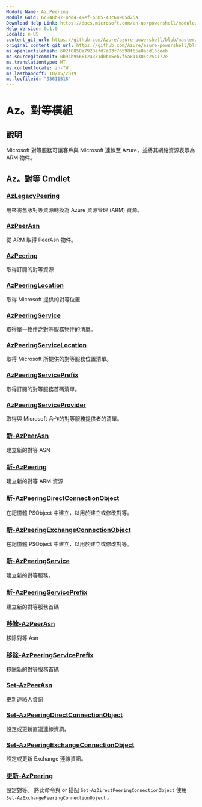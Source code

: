 ```yaml
---
Module Name: Az.Peering
Module Guid: 6c848b97-4dd4-49ef-b385-43c64905d25a
Download Help Link: https://docs.microsoft.com/en-us/powershell/module/az.peering.md
Help Version: 0.1.0
Locale: e-US
content_git_url: https://github.com/Azure/azure-powershell/blob/master/src/Peering/Peering/help/Az.Peering.md
original_content_git_url: https://github.com/Azure/azure-powershell/blob/master/src/Peering/Peering/help/Az.Peering.md
ms.openlocfilehash: 602f0850a7928afd7a03f76598f65a0acd16ceeb
ms.sourcegitcommit: 0b94b9566124331d0b15eb7f5a811305c254172e
ms.translationtype: MT
ms.contentlocale: zh-TW
ms.lasthandoff: 10/15/2019
ms.locfileid: "93611518"
---
```

# Az。對等模組
## 說明
Microsoft 對等服務可讓客戶與 Microsoft 連線至 Azure，並將其網路資源表示為 ARM 物件。

## Az。對等 Cmdlet
### [AzLegacyPeering](Get-AzLegacyPeering.md)
用來將舊版對等資源轉換為 Azure 資源管理 (ARM) 資源。 

### [AzPeerAsn](Get-AzPeerAsn.md)
從 ARM 取得 PeerAsn 物件。

### [AzPeering](Get-AzPeering.md)
取得訂閱的對等資源

### [AzPeeringLocation](Get-AzPeeringLocation.md)
取得 Microsoft 提供的對等位置

### [AzPeeringService](Get-AzPeeringService.md)
取得單一物件之對等服務物件的清單。

### [AzPeeringServiceLocation](Get-AzPeeringServiceLocation.md)
取得 Microsoft 所提供的對等服務位置清單。

### [AzPeeringServicePrefix](Get-AzPeeringServicePrefix.md)
取得訂閱的對等服務首碼清單。

### [AzPeeringServiceProvider](Get-AzPeeringServiceProvider.md)
取得與 Microsoft 合作的對等服務提供者的清單。

### [新-AzPeerAsn](New-AzPeerAsn.md)
建立新的對等 ASN 

### [新-AzPeering](New-AzPeering.md)
建立新的對等 ARM 資源

### [新-AzPeeringDirectConnectionObject](New-AzPeeringDirectConnectionObject.md)
在記憶體 PSObject 中建立，以用於建立或修改對等。

### [新-AzPeeringExchangeConnectionObject](New-AzPeeringExchangeConnectionObject.md)
在記憶體 PSObject 中建立，以用於建立或修改對等。

### [新-AzPeeringService](New-AzPeeringService.md)
建立新的對等服務。

### [新-AzPeeringServicePrefix](New-AzPeeringServicePrefix.md)
建立新的對等服務首碼

### [移除-AzPeerAsn](Remove-AzPeerAsn.md)
移除對等 Asn

### [移除-AzPeeringServicePrefix](Remove-AzPeeringServicePrefix.md)
移除新的對等服務首碼

### [Set-AzPeerAsn](Set-AzPeerAsn.md)
更新連絡人資訊

### [Set-AzPeeringDirectConnectionObject](Set-AzPeeringDirectConnectionObject.md)
設定或更新直連連線資訊。 

### [Set-AzPeeringExchangeConnectionObject](Set-AzPeeringExchangeConnectionObject.md)
設定或更新 Exchange 連線資訊。 

### [更新-AzPeering](Update-AzPeering.md)
設定對等。 將此命令與 or 搭配 `Set-AzDirectPeeringConnectionObject` 使用 `Set-AzExchangePeeringConnectionObject` 。

